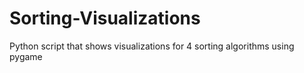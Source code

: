 # Sorting-Visualizations
Python script that shows visualizations for 4 sorting algorithms using pygame
